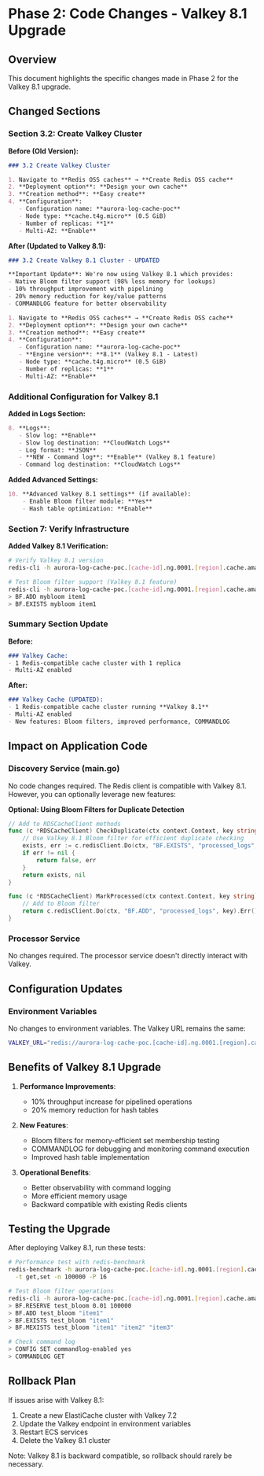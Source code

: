 # Phase 2: Code Changes - Valkey 8.1 Upgrade

## Overview
This document highlights the specific changes made in Phase 2 for the Valkey 8.1 upgrade.

## Changed Sections

### Section 3.2: Create Valkey Cluster

**Before (Old Version):**
```markdown
### 3.2 Create Valkey Cluster

1. Navigate to **Redis OSS caches** → **Create Redis OSS cache**
2. **Deployment option**: **Design your own cache**
3. **Creation method**: **Easy create**
4. **Configuration**:
   - Configuration name: **aurora-log-cache-poc**
   - Node type: **cache.t4g.micro** (0.5 GiB)
   - Number of replicas: **1**
   - Multi-AZ: **Enable**
```

**After (Updated to Valkey 8.1):**
```markdown
### 3.2 Create Valkey 8.1 Cluster - UPDATED

**Important Update**: We're now using Valkey 8.1 which provides:
- Native Bloom filter support (98% less memory for lookups)
- 10% throughput improvement with pipelining
- 20% memory reduction for key/value patterns
- COMMANDLOG feature for better observability

1. Navigate to **Redis OSS caches** → **Create Redis OSS cache**
2. **Deployment option**: **Design your own cache**
3. **Creation method**: **Easy create**
4. **Configuration**:
   - Configuration name: **aurora-log-cache-poc**
   - **Engine version**: **8.1** (Valkey 8.1 - Latest)
   - Node type: **cache.t4g.micro** (0.5 GiB)
   - Number of replicas: **1**
   - Multi-AZ: **Enable**
```

### Additional Configuration for Valkey 8.1

**Added in Logs Section:**
```markdown
8. **Logs**:
   - Slow log: **Enable**
   - Slow log destination: **CloudWatch Logs**
   - Log format: **JSON**
   - **NEW - Command log**: **Enable** (Valkey 8.1 feature)
   - Command log destination: **CloudWatch Logs**
```

**Added Advanced Settings:**
```markdown
10. **Advanced Valkey 8.1 settings** (if available):
    - Enable Bloom filter module: **Yes**
    - Hash table optimization: **Enable**
```

### Section 7: Verify Infrastructure

**Added Valkey 8.1 Verification:**
```bash
# Verify Valkey 8.1 version
redis-cli -h aurora-log-cache-poc.[cache-id].ng.0001.[region].cache.amazonaws.com INFO server | grep version

# Test Bloom filter support (Valkey 8.1 feature)
redis-cli -h aurora-log-cache-poc.[cache-id].ng.0001.[region].cache.amazonaws.com
> BF.ADD mybloom item1
> BF.EXISTS mybloom item1
```

### Summary Section Update

**Before:**
```markdown
### Valkey Cache:
- 1 Redis-compatible cache cluster with 1 replica
- Multi-AZ enabled
```

**After:**
```markdown
### Valkey Cache (UPDATED):
- 1 Redis-compatible cache cluster running **Valkey 8.1**
- Multi-AZ enabled
- New features: Bloom filters, improved performance, COMMANDLOG
```

## Impact on Application Code

### Discovery Service (main.go)

No code changes required. The Redis client is compatible with Valkey 8.1. However, you can optionally leverage new features:

**Optional: Using Bloom Filters for Duplicate Detection**
```go
// Add to RDSCacheClient methods
func (c *RDSCacheClient) CheckDuplicate(ctx context.Context, key string) (bool, error) {
    // Use Valkey 8.1 Bloom filter for efficient duplicate checking
    exists, err := c.redisClient.Do(ctx, "BF.EXISTS", "processed_logs", key).Bool()
    if err != nil {
        return false, err
    }
    return exists, nil
}

func (c *RDSCacheClient) MarkProcessed(ctx context.Context, key string) error {
    // Add to Bloom filter
    return c.redisClient.Do(ctx, "BF.ADD", "processed_logs", key).Err()
}
```

### Processor Service

No changes required. The processor service doesn't directly interact with Valkey.

## Configuration Updates

### Environment Variables

No changes to environment variables. The Valkey URL remains the same:
```bash
VALKEY_URL="redis://aurora-log-cache-poc.[cache-id].ng.0001.[region].cache.amazonaws.com:6379"
```

## Benefits of Valkey 8.1 Upgrade

1. **Performance Improvements**:
   - 10% throughput increase for pipelined operations
   - 20% memory reduction for hash tables

2. **New Features**:
   - Bloom filters for memory-efficient set membership testing
   - COMMANDLOG for debugging and monitoring command execution
   - Improved hash table implementation

3. **Operational Benefits**:
   - Better observability with command logging
   - More efficient memory usage
   - Backward compatible with existing Redis clients

## Testing the Upgrade

After deploying Valkey 8.1, run these tests:

```bash
# Performance test with redis-benchmark
redis-benchmark -h aurora-log-cache-poc.[cache-id].ng.0001.[region].cache.amazonaws.com \
  -t get,set -n 100000 -P 16

# Test Bloom filter operations
redis-cli -h aurora-log-cache-poc.[cache-id].ng.0001.[region].cache.amazonaws.com
> BF.RESERVE test_bloom 0.01 100000
> BF.ADD test_bloom "item1"
> BF.EXISTS test_bloom "item1"
> BF.MEXISTS test_bloom "item1" "item2" "item3"

# Check command log
> CONFIG SET commandlog-enabled yes
> COMMANDLOG GET
```

## Rollback Plan

If issues arise with Valkey 8.1:

1. Create a new ElastiCache cluster with Valkey 7.2
2. Update the Valkey endpoint in environment variables
3. Restart ECS services
4. Delete the Valkey 8.1 cluster

Note: Valkey 8.1 is backward compatible, so rollback should rarely be necessary.